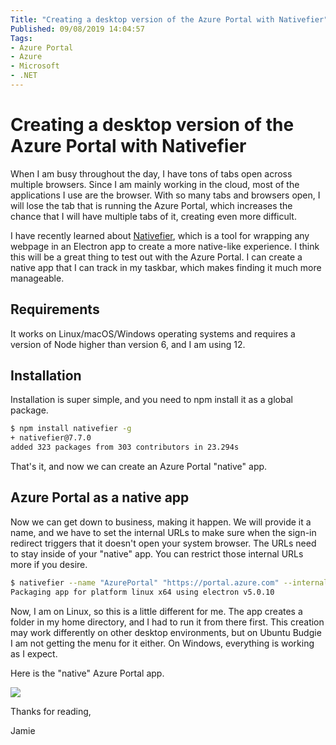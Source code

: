 ```yaml
---
Title: "Creating a desktop version of the Azure Portal with Nativefier"
Published: 09/08/2019 14:04:57
Tags: 
- Azure Portal
- Azure
- Microsoft
- .NET
---
```

# Creating a desktop version of the Azure Portal with Nativefier

When I am busy throughout the day, I have tons of tabs open across multiple browsers. Since I am mainly working in the cloud, most of the applications I use are the browser. With so many tabs and browsers open, I will lose the tab that is running the Azure Portal, which increases the chance that I will have multiple tabs of it, creating even more difficult.

I have recently learned about [Nativefier](https://github.com/jiahaog/nativefier), which is a tool for wrapping any webpage in an Electron app to create a more native-like experience. I think this will be a great thing to test out with the Azure Portal. I can create a native app that I can track in my taskbar, which makes finding it much more manageable.

## Requirements

It works on Linux/macOS/Windows operating systems and requires a version of Node higher than version 6, and I am using 12.

## Installation

Installation is super simple, and you need to npm install it as a global package.

```Bash
$ npm install nativefier -g
+ nativefier@7.7.0
added 323 packages from 303 contributors in 23.294s
```

That's it, and now we can create an Azure Portal "native" app.

## Azure Portal as a native app

Now we can get down to business, making it happen. We will provide it a name, and we have to set the internal URLs to make sure when the sign-in redirect triggers that it doesn't open your system browser. The URLs need to stay inside of your "native" app. You can restrict those internal URLs more if you desire.

```Bash
$ nativefier --name "AzurePortal" "https://portal.azure.com" --internal-urls ".*?"
Packaging app for platform linux x64 using electron v5.0.10
```

Now, I am on Linux, so this is a little different for me. The app creates a folder in my home directory, and I had to run it from there first. This creation may work differently on other desktop environments, but on Ubuntu Budgie I am not getting the menu for it either. On Windows, everything is working as I expect. 

Here is the "native" Azure Portal app.

![](/images/nativefier/azureportalapp.png)


Thanks for reading,

Jamie
